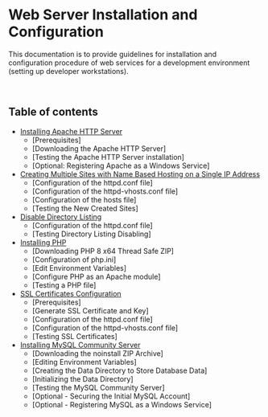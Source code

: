 # **Web Server Installation and Configuration**
This documentation is to provide guidelines for installation and configuration procedure of web services for a development environment (setting up developer workstations).

<br>

## Table of contents
* [Installing Apache HTTP Server](./ApacheHTTPServer)
    * [Prerequisites]
    * [Downloading the Apache HTTP Server]
    * [Testing the Apache HTTP Server installation]
    * [Optional: Registering Apache as a Windows Service]
* [Creating Multiple Sites with Name Based Hosting on a Single IP Address](./MultipleSites)
    * [Configuration of the httpd.conf file]
    * [Configuration of the httpd-vhosts.conf file]
    * [Configuration of the hosts file]
    * [Testing the New Created Sites]
* [Disable Directory Listing](./DirectoryListing)
    * [Configuration of the httpd.conf file]
    * [Testing Directory Listing Disabling]
* [Installing PHP](./PHP)
    * [Downloading PHP 8 x64 Thread Safe ZIP]
    * [Configuration of php.ini]
    * [Edit Environment Variables]
    * [Configure PHP as an Apache module]
    * [Testing a PHP file]
* [SSL Certificates Configuration](./SSL)
    * [Prerequisites]
    * [Generate SSL Certificate and Key]
    * [Configuration of the httpd.conf file]
    * [Configuration of the httpd-vhosts.conf file]
    * [Testing SSL Certificates]
* [Installing MySQL Community Server](./MySQL)
    * [Downloading the noinstall ZIP Archive]
    * [Editing Environment Variables]
    * [Creating the Data Directory to Store Database Data]
    * [Initializing the Data Directory]
    * [Testing the MySQL Community Server]
    * [Optional - Securing the Initial MySQL Account]
    * [Optional - Registering MySQL as a Windows Service]

